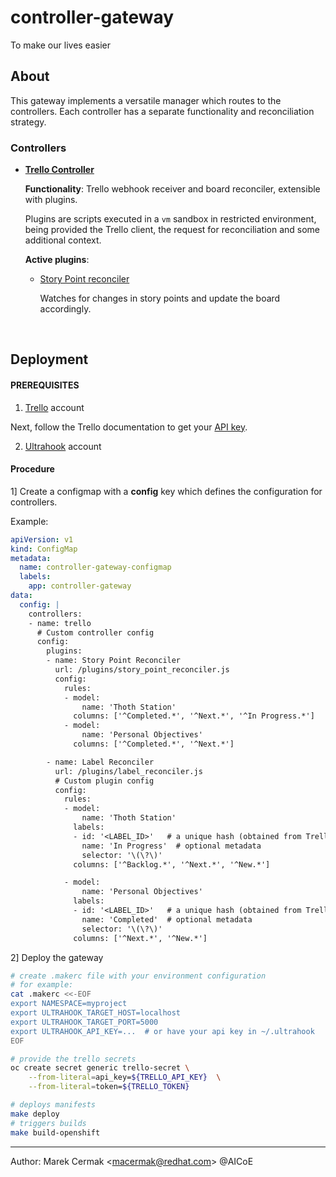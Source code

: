 # controller-gateway
To make our lives easier


## About

This gateway implements a versatile manager which routes to the controllers. Each controller has a separate functionality and reconciliation strategy.

### Controllers

- **[Trello Controller](/src/controllers/trello/main.ts)**

    **Functionality**: Trello webhook receiver and board reconciler, extensible with plugins.

    Plugins are scripts executed in a `vm` sandbox in restricted environment, being provided the Trello client, the request for reconciliation and some additional context.

    **Active plugins**:

    - [Story Point reconciler](/plugins/story_point_reconciler.js)

        Watches for changes in story points and update the board accordingly.

<br>

## Deployment

#### PREREQUISITES

1) [Trello](https://trello.com/) account

Next, follow the Trello documentation to get your [API key](https://trello.com/app-key).

2) [Ultrahook](http://www.ultrahook.com/) account

#### Procedure

1] Create a configmap with a **config** key which defines the configuration for controllers.

Example:

```yaml
apiVersion: v1
kind: ConfigMap
metadata:
  name: controller-gateway-configmap
  labels:
    app: controller-gateway
data:
  config: |
    controllers:
    - name: trello
      # Custom controller config
      config:
        plugins:
        - name: Story Point Reconciler
          url: /plugins/story_point_reconciler.js
          config:
            rules:
            - model:
                name: 'Thoth Station'
              columns: ['^Completed.*', '^Next.*', '^In Progress.*']
            - model:
                name: 'Personal Objectives'
              columns: ['^Completed.*', '^Next.*']

        - name: Label Reconciler
          url: /plugins/label_reconciler.js
          # Custom plugin config
          config:
            rules:
            - model:
                name: 'Thoth Station'
              labels:
              - id: '<LABEL_ID>'   # a unique hash (obtained from Trello)
                name: 'In Progress'  # optional metadata
                selector: '\(\?\)'
              columns: ['^Backlog.*', '^Next.*', '^New.*']

            - model:
                name: 'Personal Objectives'
              labels:
              - id: '<LABEL_ID>'   # a unique hash (obtained from Trello)
                name: 'Completed'  # optional metadata
                selector: '\(\?\)'
              columns: ['^Next.*', '^New.*']
```

2] Deploy the gateway

```bash
# create .makerc file with your environment configuration
# for example:
cat .makerc <<-EOF
export NAMESPACE=myproject
export ULTRAHOOK_TARGET_HOST=localhost
export ULTRAHOOK_TARGET_PORT=5000
export ULTRAHOOK_API_KEY=...  # or have your api key in ~/.ultrahook
EOF

# provide the trello secrets
oc create secret generic trello-secret \
    --from-literal=api_key=${TRELLO_API_KEY}  \
    --from-literal=token=${TRELLO_TOKEN}

# deploys manifests
make deploy
# triggers builds
make build-openshift
```
---

Author: Marek Cermak &lt;macermak@redhat.com&gt; @AICoE